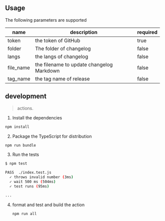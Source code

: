 ## Usage

The following parameters are supported

| name      | description                               | required |
| --------- | ----------------------------------------- | -------- |
| token     | the token of GitHub                       | true     |
| folder    | The folder of changelog                   | false    |
| langs     | the langs of changelog                    | false    |
| file_name | the filename to update changelog Markdown | false    |
| tag_name  | the tag name of release                   | false    |

## development

> actions.

1.  Install the dependencies

```bash
npm install
```

2.  Package the TypeScript for distribution

```bash
npm run bundle
```

3.  Run the tests

```bash
$ npm test

PASS  ./index.test.js
  ✓ throws invalid number (3ms)
  ✓ wait 500 ms (504ms)
  ✓ test runs (95ms)

...
```

4. format and test and build the action

   ```bash
   npm run all
   ```
